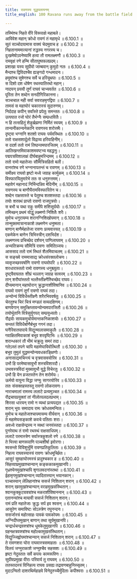 ```yaml
---
title: रावणस्य युद्धपलायनम्
title_english: 100 Ravana runs away from the battle field

---
```

<div class="audioEmbed"  caption="श्रीराम-हरिसीताराममूर्ति-घनपाठिभ्यां वचनम्" src="https://archive.org/download/Ramayana-recitation-Sriram-harisItArAmamUrti-Ghanapaati-v2/Kanda_6/Kanda_6_YK-100-Ravana_runs_away_from_the_battle-field_0.mp3"></div>

तस्मिंश्च निहते वीरे विरूपाक्षे महाबले।  
आविवेश महान् क्रोधो रावणं तं महामृधे ॥ 6.100.1 ॥   
सूतं सञ्चोदयामास वाक्यं चेदमुवाच ह ॥ 6.100.2 ॥   
निहतानाममात्यानां रुद्धस्य नगरस्य च।  
दुःखमेषोऽपनेष्यामि हत्वा तौ रामलक्ष्मणौ ॥ 6.100.3 ॥   
रामवृक्षं रणे हन्मि सीतापुष्पफलप्रदम्।  
प्रशाखा यस्य सुग्रीवो जाम्बवान् कुमुदो नलः ॥ 6.100.4 ॥   
मैन्दश्च द्विविदश्चैव ह्यङ्गदो गन्धमादनः।  
हमूमांश्च सुषेणश्च सर्वे च हरियूथपाः ॥ 6.100.5 ॥   
स दिशो दश धोषेण रथस्यातिरथो महान्।  
नादयन् प्रययौ तूर्णं राघवं चाभ्यवर्तत ॥ 6.100.6 ॥   
पूरिता तेन शब्देन सनदीगिरिकानना।  
सञ्चचाल मही सर्वा सवराहमृगद्विपा ॥ 6.100.7 ॥   
तामसं स महाघोरं चकारास्त्रं सुदारुणम्।  
निर्ददाह कपीन् सर्वांस्ते प्रपेतुः समन्ततः ॥ 6.100.8 ॥   
उत्पपात रजो घोरं तैर्भग्नैः सम्प्रधावितैः।  
न हि तत्सहितुं शेकुर्ब्रह्मणा निर्मितं स्वयम् ॥ 6.100.9 ॥   
तान्यनीकान्यनेकानि रावणस्य शरोत्तमैः।  
दृष्ट्वा भग्नानि शतशो राघवः पर्यवस्थितः ॥ 6.100.10 ॥   
ततो राक्षसशार्दूलो विद्राव्य हरिवाहिनीम्।  
स ददर्श ततो रामं तिष्ठन्तमपारजितम् ॥ 6.100.11 ॥   
आलिखन्तमिवाकाशमवष्टभ्य महद्धनुः।  
पद्मपत्रविशालाक्षं दीर्घबाहुमरिन्दमम् ॥ 6.100.12 ॥   
ततो रामो महातेजाः सौमित्रिसहितो बली।  
वानरांश्च रणे भग्नानापतन्तं च रावणम् ॥ 6.100.13 ॥   
समीक्ष्य राघवो हृष्टो मध्ये जग्राह कार्मुकम् ॥ 6.100.14 ॥   
विस्फारयितुमारेभे ततः स धनुरुत्तमम्।  
महावेगं महानादं निर्भिन्दन्निव मेदिनीम् ॥ 6.100.15 ॥   
रावणस्य च बाणौघैरामविस्फारितेन च।  
शब्देन राक्षसास्ते च पेतुश्च शतशस्तदा ॥ 6.100.16 ॥   
तयोः शरपथं प्राप्तो रावणो राजपुत्रयोः।  
स बभौ च यथा राहुः समीपे शशिसूर्ययोः ॥ 6.100.17 ॥   
तमिच्छन् प्रथमं योद्धुं लक्ष्मणो निशितैः शरैः।  
मुमोच धनुरायम्य शरानग्निशिखोपमान् ॥ 6.100.18 ॥   
तान्मुक्तमात्रानाकाशे लक्ष्मणेन धनुष्मता।  
बाणान् बाणैर्महातेजा रावणः प्रत्यवारयत् ॥ 6.100.19 ॥   
एकमेकेन बाणेन त्रिभिस्त्रीन् दशभिर्दश।  
लक्ष्मणस्य प्रचिच्छेद दर्शयन् पाणिलाघवम् ॥ 6.100.20 ॥   
अभ्यतिक्रम्य सौमित्रिं रावणः समितिञ्जयः।  
आससाद ततो रामं स्थितं शैलमिवाचलम् ॥ 6.100.21 ॥   
स सङ्ख्ये राममासाद्य क्रोधसंरक्तलोचनः।  
व्यसृजच्छरवर्षाणि रावणो राघवोपरि ॥ 6.100.22 ॥   
शरधारास्ततो रामो रावणस्य धनुश्च्युताः।  
दृष्ट्वैवापततः शीघ्रं भल्लान् जग्राह सत्वरम् ॥ 6.100.23 ॥   
तान् शरौघांस्ततो भल्लैस्तीक्ष्णैश्चिच्छेद राघवः।  
दीप्यमानान् महाघोरान् क्रुद्धानाशीविषानिव ॥ 6.100.24 ॥   
राघवो रावणं तूर्णं रावणो राघवं तदा।  
अन्योन्यं विविधैस्तीक्ष्णैः शरैरभिववर्षतुः ॥ 6.100.25 ॥   
चेरतुश्च चिरं चित्रं मण्डलं सव्यदक्षिणम्।  
बाणवेगान् समुत्क्षिप्तावन्योन्यमपारजितौ ॥ 6.100.26 ॥   
तयोर्भूतानि वित्रेसुर्युगपत् सम्प्रयुध्यतोः।  
रौद्रयोः सायकमुचोर्यमान्तकनिकाशयोः ॥ 6.100.27 ॥   
सन्ततं विविधैर्बाणैर्बभूव गगनं तदा।  
घनैरिवातपापाये विद्युन्मालासमाकुलैः ॥ 6.100.28 ॥   
गवाक्षितमिवाकाशं बभूव शरवृष्टिभिः ॥ 6.100.29 ॥   
शरान्धकारं तौ भीमं चक्रुतुः समरं तदा।  
गतेऽस्तं तपने चापि महामेघाविवोत्थितौ ॥ 6.100.30 ॥   
बभूव तुमुलं युद्धमन्योन्यवधकाङ्क्षिणोः।  
अनासाद्यमचिन्त्यं च वृत्रवासवयोरिव ॥ 6.100.31 ॥   
उभौ हि परमेष्वासावुभौ शस्त्रविशारदौ।  
उभावस्त्रविदां मुख्यावुभौ युद्धे विचेरतुः ॥ 6.100.32 ॥   
उभौ हि येन व्रजतस्तेन तेन शरोर्मयः।  
ऊर्मयो वायुना विद्धा जग्मुः सागरयोरिव ॥ 6.100.33 ॥   
ततः संसक्तहस्तस्तु रावणो लोकरावणः।  
नाराचमालां रामस्य ललाटे प्रत्यमुञ्चत ॥ 6.100.34 ॥   
रौद्रचापप्रयुक्तां तां नीलोत्पलदलप्रभाम्।  
शिरसा धारयन् रामो न व्यथां प्रत्यपद्यत ॥ 6.100.35 ॥   
शरान् भूयः समादाय रामः क्रोधसमन्वितः।  
मुमोच च महातेजाश्चापमायम्य वीर्यवान् ॥ 6.100.36 ॥   
ते महामेघसङ्काशे कवचे पतिताः शराः।  
अवध्ये राक्षसेन्द्रस्य न व्यथां जनयंस्तदा ॥ 6.100.37 ॥   
पुनरेवाथ तं रामो रथस्थं राक्षसाधिपम्।  
ललाटे परमास्त्रेण सर्वास्त्रकुशलो रणे ॥ 6.100.38 ॥   
ते भित्त्वा बाणरूपाणि पञ्चशीर्षा इवोरगाः।  
श्वसन्तो विविशुर्भूमिं रावणप्रतिकूलिताः ॥ 6.100.39 ॥   
निहत्य राघवस्यास्त्रं रावणः क्रोधमूर्च्छितः।  
आसुरं सुमहाघोरमस्त्रं प्रादुश्चकार ह ॥ 6.100.40 ॥   
सिंहव्याघ्रमुखाश्चान्यान् कङ्ककाकमुखानपि।  
गृध्रश्येनमुखांश्चापि शृगालवदनांस्तथा ॥ 6.100.41 ॥   
ईहामृगमुखांश्चान्यान् व्यादितास्यान् भयानकान्।  
पञ्चास्यान् लेलिहानांश्च ससर्ज निशितान् शरान् ॥ 6.100.42 ॥   
शरान् खरमुखांश्चान्यान् वराहमुखसंस्थितान्।  
श्वानकुक्कुटवक्त्रांश्च मकराशीविषाननान् ॥ 6.100.43 ॥   
एतानन्यांश्च मायावी ससर्ज निशितान् शरान्।  
रामं प्रति महातेजाः क्रुद्धः सर्प इव श्वसन् ॥ 6.100.44 ॥   
आसुरेण समाविष्टः सोऽस्त्रेण रघुनन्दनः।  
ससर्जास्त्रं महोत्साहः पावकं पावकोपमः ॥ 6.100.45 ॥   
अग्निदीप्तमुखान् बाणान् तथा सूर्यमुखानपि।  
चन्द्रार्धचन्द्रवक्त्रांश्च धूमकेतुमुखानपि ॥ 6.100.46 ॥   
ग्रहनक्षत्रवक्त्रांश्च महोल्कामुखसंस्थितान्।  
विद्युज्जिह्वोपमांश्चान्यान् ससर्ज निशितान् शरान् ॥ 6.100.47 ॥   
ते रावणशरा घोरा राघवास्त्रसमाहताः ॥ 6.100.48 ॥   
विलयं जग्मुराकाशे जग्मुश्चैव सहस्रशः ॥ 6.100.49 ॥   
हृष्टा नेदुस्ततः सर्वे कपयः कामरूपिणः।  
सुग्रीवप्रमुखा वीराः परिवार्य तु राघवम् ॥ 6.100.50 ॥   
ततस्तदस्त्रं विनिहत्य राघवः प्रसह्य तद्रावणबाहुनिस्सृतम्।  
मुदाऽन्वितो दाशरथिर्महाहवे विनेदुरुच्चैर्मुदिताः कपीश्वराः ॥ 6.100.51 ॥   